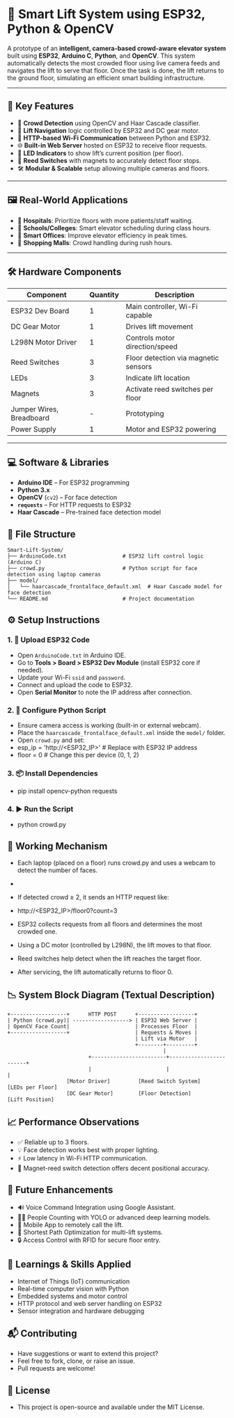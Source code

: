 # 🚀 Smart Lift System using ESP32, Python & OpenCV

A prototype of an **intelligent, camera-based crowd-aware elevator system** built using **ESP32**, **Arduino C**, **Python**, and **OpenCV**. This system automatically detects the most crowded floor using live camera feeds and navigates the lift to serve that floor. Once the task is done, the lift returns to the ground floor, simulating an efficient smart building infrastructure.

---

## 📌 Key Features

- 🧠 **Crowd Detection** using OpenCV and Haar Cascade classifier.
- 🔁 **Lift Navigation** logic controlled by ESP32 and DC gear motor.
- 📡 **HTTP-based Wi-Fi Communication** between Python and ESP32.
- 🌐 **Built-in Web Server** hosted on ESP32 to receive floor requests.
- 🔦 **LED Indicators** to show lift’s current position (per floor).
- 🧲 **Reed Switches** with magnets to accurately detect floor stops.
- 🛠️ **Modular & Scalable** setup allowing multiple cameras and floors.

---

## 🖼️ Real-World Applications

- 🏥 **Hospitals**: Prioritize floors with more patients/staff waiting.
- 🏫 **Schools/Colleges**: Smart elevator scheduling during class hours.
- 🏢 **Smart Offices**: Improve elevator efficiency in peak times.
- 🏬 **Shopping Malls**: Crowd handling during rush hours.

---

## 🛠️ Hardware Components

| Component              | Quantity | Description                            |
|------------------------|----------|----------------------------------------|
| ESP32 Dev Board        | 1        | Main controller, Wi-Fi capable         |
| DC Gear Motor          | 1        | Drives lift movement                   |
| L298N Motor Driver     | 1        | Controls motor direction/speed         |
| Reed Switches          | 3        | Floor detection via magnetic sensors   |
| LEDs                   | 3        | Indicate lift location                 |
| Magnets                | 3        | Activate reed switches per floor       |
| Jumper Wires, Breadboard | -      | Prototyping                            |
| Power Supply           | 1        | Motor and ESP32 powering               |

---

## 💻 Software & Libraries

- **Arduino IDE** – For ESP32 programming
- **Python 3.x**
- **OpenCV** (`cv2`) – For face detection
- **`requests`** – For HTTP requests to ESP32
- **Haar Cascade** – Pre-trained face detection model

## 📁 File Structure

```
Smart-Lift-System/
├── ArduinoCode.txt                  # ESP32 lift control logic (Arduino C)
├── crowd.py                         # Python script for face detection using laptop cameras
├── model/
│   └── haarcascade_frontalface_default.xml  # Haar Cascade model for face detection
└── README.md                        # Project documentation
```


## ⚙️ Setup Instructions

### 1. 🔌 Upload ESP32 Code

- Open `ArduinoCode.txt` in Arduino IDE.
- Go to **Tools > Board > ESP32 Dev Module** (install ESP32 core if needed).
- Update your Wi-Fi `ssid` and `password`.
- Connect and upload the code to ESP32.
- Open **Serial Monitor** to note the IP address after connection.

### 2. 🧠 Configure Python Script

- Ensure camera access is working (built-in or external webcam).
- Place the `haarcascade_frontalface_default.xml` inside the `model/` folder.
- Open `crowd.py` and set:
- esp_ip = 'http://<ESP32_IP>'  # Replace with ESP32 IP address
- floor = 0  # Change this per device (0, 1, 2)

### 3. 📦 Install Dependencies

- pip install opencv-python requests

### 4. ▶️ Run the Script

- python crowd.py

## 🔄 Working Mechanism

- Each laptop (placed on a floor) runs crowd.py and uses a webcam to detect the number of faces.
- 
- If detected crowd ≥ 2, it sends an HTTP request like:
- http://<ESP32_IP>/floor0?count=3
- ESP32 collects requests from all floors and determines the most crowded one.

- Using a DC motor (controlled by L298N), the lift moves to that floor.

- Reed switches help detect when the lift reaches the target floor.

- After servicing, the lift automatically returns to floor 0.

## 📉 System Block Diagram (Textual Description)

```
+------------------+      HTTP POST      +------------------+
| Python (crowd.py)| ------------------> | ESP32 Web Server |
| OpenCV Face Count|                     | Processes Floor  |
+------------------+                     | Requests & Moves |
                                         | Lift via Motor   |
                                         +--------+---------+
                                                  |
                          +------------------------+------------------------+
                          |                        |                        |
                   [Motor Driver]         [Reed Switch System]       [LEDs per Floor]
                   [DC Gear Motor]        [Floor Detection]         [Lift Position]
```

## 📈 Performance Observations

- ✅ Reliable up to 3 floors.
- 💡 Face detection works best with proper lighting.
- ⚡ Low latency in Wi-Fi HTTP communication.
- 🧲 Magnet-reed switch detection offers decent positional accuracy.

## 🌱 Future Enhancements

- 🔊 Voice Command Integration using Google Assistant.
- 🧍‍♂️ People Counting with YOLO or advanced deep learning models.
- 📲 Mobile App to remotely call the lift.
- 🧭 Shortest Path Optimization for multi-lift systems.
- 🔒 Access Control with RFID for secure floor entry.

## 🧠 Learnings & Skills Applied

- Internet of Things (IoT) communication
- Real-time computer vision with Python
- Embedded systems and motor control
- HTTP protocol and web server handling on ESP32
- Sensor integration and hardware debugging

## 📬 Contributing
- Have suggestions or want to extend this project?
- Feel free to fork, clone, or raise an issue.
- Pull requests are welcome!

## 📄 License
- This project is open-source and available under the MIT License.

